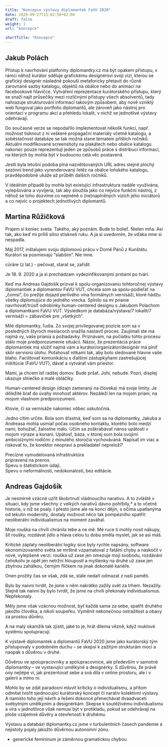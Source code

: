 ```yaml
---
title: "Koncepce výstavy diplomantek FaVU 2020"
date: 2020-09-27T15:02:56+02:00
draft: false
weight: 1
url: "koncepce"

shortTitle: "Koncepce"
---
```



## Jakub Polách

Přístup k navrhování platformy diplomantky.cz má být opakem přístupu, v rámci něhož kurátor sděluje grafickému designérovi svoji vizi, kterou se grafický designér následně pokouší metaforicky přetavit do různě zarovnané sazby katalogu, objektů na obálce nebo do animací na facebookové hlavičce. Vytváření reprezentace kurátorského přístupu, který se snaží najít průsečíky mezi rozličnými přístupy všech absolventů, tady nahrazuje strukturování informací takovým způsobem, aby nově vzniklý web fungoval jako portfolio diplomantů, ale zároveň jako nástroj pro orientaci v programu akcí a přehledu lokalit, v nichž se jednotlivé výstavy odehrávají.

Do současné verze se nepodařilo implementovat několik funkcí, např. možnost tisknout z ní veškeré propagační materiály včetně katalogu, a soběstačnost databáze se tak možná stane tématem příštích ročníků. Aktuální modifikované screenshoty na plakátech nebo obálce katalogu nakonec pouze reprezentují jeden ze způsobů práce s distribucí informací, na kterých by mohla být v budoucnu celá věc postavená.

Jestli byla letošní podoba plná nazvětšovaných URL adres stejně plochý sezónní trend jako vyrenderovaný řetěz na obálce loňského katalogu, pravděpodobně ukáže až průběh dalších ročníků.

V ideálním případě by mohla být existující infrastruktura nadále využívána, vylepšována a vyvíjena, tak aby sloužila jako co nejvíce funkční nástroj, z něhož se toho dozvíme co nejméně o (ne)naplněných vizích jeho iniciátorů a co nejvíc o projektech jednotlivých diplomantů.

## Martina Růžičková

Prajem si koniec sveta. Takého, aký poznám. Bude to bolieť. Nielen mňa. Asi tak, ako keď mi príliš silno stiskneš ruku. A ja si uvedomím, že vďaka mne si nespadla.

Máj 2017, inštalujem svoju diplomovú prácu v Domě Pánů z Kunštátu. Kurátori sa posmievajú “slabším”. Nie mne.

cūrāre (z lat.) - pečovat, starat se, zařídit

Je 18. 9. 2020 a ja si prechádzam vydezinfikovanými prstami po tvári.

Keď ma Andreas Gajdošík prizval k spolu-organizovaniu tohtoročnej výstavy diplomantiek a diplomantov FaVU VUT, chcela som sa spolu-podieľať na „čomsi“, čo prežije dojazd perlivého vína formálnych vernisáží, ktoré hádžu všetky diplomujúce do jedného vrecka. Splnilo sa mi prianie navrhovať/trúsiť odrobinky human-centered designu s Jakubom Polachom a diplomantkami FaVU VUT. Výsledkom je databáza/výstava/7 lokalít/7 vernisáží = zábavičiek pre „všetkých“.

Milé diplomantky, ľudia. Zo svojej privilegovanej pozície som sa v posledných štyroch mesiacoch snažila nastaviť proces. Zaujímali ste ma najmä vy, vaše priania a požiadavky. Priznávam, na počiatku tohto procesu stálo moje predporozumenie situácii. Názor, že prezentácia práce diplomantiek má slúžiť najmä vám a kurátor/organizátor/designér má plniť skôr servisnú úlohu. Poťahovať nitkami tak, aby bolo sledované hlavne vaše blaho. Facilitovať komunikáciu s ďalšími zástupkyňami zastrešujúcej inštitúcie (FaVU VUT), dávať a vytvárať vám priestor.

Mami, ja chcem ísť radšej domov. Bude pršať. Johi, nebude. Pozri, displej ukazuje slniečko a malé obláčiky.

Human-centered design (dizajn zameraný na človeka) má svoje limity. Je dôležité brať do úvahy mnohosť aktérov. Nezáleží len na mojom prianí, na mojom vlastnom predporozumení.

Ktovie, či sa vernisáže nakoniec vôbec uskutočnia.

Jedno cítim určite. Bola som šťastná, keď som sa na diplomantky, Jakuba a Andreasa mohla usmiať počas osobného kontaktu, ktorého bolo medzi nami, bohužiaľ, žalostne málo. Učím sa zoškrabávať nános upätosti v mojom výraze a konaní. Upätosť, báza, v ktorej som bola svojimi ambicióznymi rodičmi z minulého storočia vychovávaná. Napísať im viac a riskovať to, že korektor neopraví a prekladateľ nepreloží?

Precízne vymodelovaná infraštruktúra  
pripravená na prenos.  
Spevu o štatistickom údaji.  
Spevu o neformálnosti, nedokonalosti, bez editácie.  

## Andreas Gajdošík

Je nesmírně vzácné uzřít škobrtnutí vládnoucího narativu. A to zvláště v situaci, kdy jsme všechny z velkých narativů dávno pohřbily,* a to včetně historie, v níž se psaly. I přesto jsme ale na konci dějin, s očima upatlanýma od tekutin modernity, dostaly možnost něco tak pompézního spatřit: neoliberální individualismus na moment zaváhal.

Moje rouška na chvíli chránila tebe a ne mě. Mé ruce ti mohly nosit nákupy, šít roušky, rozdávat jídlo a hlava celou tu dobu směla myslet, jak se asi máš.

Kritické záplaty neoliberální logiky sice byly rychle napsány, software ekonomizovaného světa se mrštně vzpamatoval z fatální chyby a naskočil v nové, vylepšené verzi: rouška už zase jen omezuje moji svobodu, rozdávání čehokoliv je opět jen netržní hloupostí a myšlenky na druhé už zase jen zbytnou zahálkou, černým flíčkem na jinak dokonalé kariéře.

Onen prožitý čas se však, zdá se, stále nedaří odmazat z naší paměti.

Bylo by naivní tvrdit, že jsme v něm nakrátko zažily svět za trhem. Nezažily. Stejně tak naivní by bylo tvrdit, že jsme na chvíli překonaly individualismus. Nepřekonaly.

Měly jsme však vzácnou možnost, byť každá sama za sebe, spatřit druhého jakožto člověka, a nikoli soupeřku. Vyměnit nekonečnou ostražitost a obavy za prostou důvěru.

A na malý okamžik tak zjistit, jaké to je, hrát dilema vězně, když muklové systému spolupracují.

K výstavě diplomantek a diplomantů FaVU 2020 jsme jako kurátorský tým přistupovaly v podobném duchu – se skepsí k zažitým strukturám moci a naopak s důvěrou v druhé.

Důvěrou ve spolupracovníky a spolupracovnice, ale především v samotné diplomantky – ve vystavující umělkyně a designérky. S důvěrou, že právě ony nejlépe ví, jak prezentovat sebe a svá díla v online prostoru, ale i v galerii a mimo ni.

Mohlo by se zdát paradoxní mluvit kriticky o individualismu, a přitom odmítat tvořit sjednocující kurátorský koncept či narativ kolektivní výstavy. A namísto toho její návrh a řešení dokonce přenechávat dvaadvaceti svébytným umělkyním a designérkám. Skepse k soutěživému individualismu a víra v jednotlivce však nemusí být v protikladu, pokud se odehrávají na ploše vzájemné důvěry a otevřenosti k druhému.

Výstavu a databázi diplomantky.cz jsme v turbulentních časech pandemie a nejistoty pojaly jakožto důvěrnou autonomní zónu.


* generické femininum je záměrnou gramatickou chybou
